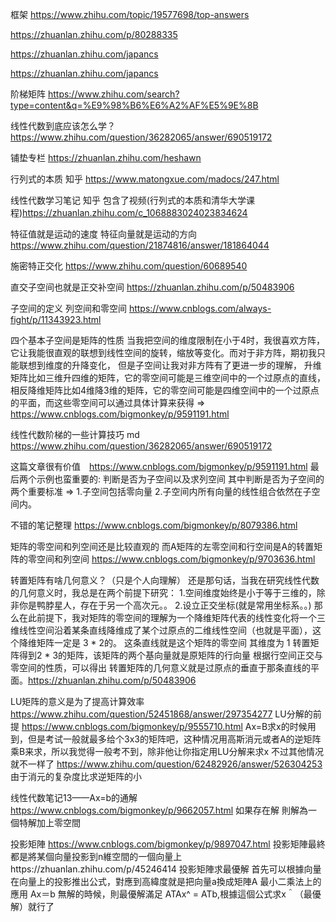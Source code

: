 框架 https://www.zhihu.com/topic/19577698/top-answers

https://zhuanlan.zhihu.com/p/80288335

https://zhuanlan.zhihu.com/japancs

https://zhuanlan.zhihu.com/japancs

阶梯矩阵 https://www.zhihu.com/search?type=content&q=%E9%98%B6%E6%A2%AF%E5%9E%8B

线性代数到底应该怎么学？https://www.zhihu.com/question/36282065/answer/690519172

铺垫专栏 https://zhuanlan.zhihu.com/heshawn

行列式的本质 知乎 https://www.matongxue.com/madocs/247.html

线性代数学习笔记 知乎 包含了视频(行列式的本质和清华大学课程)https://zhuanlan.zhihu.com/c_1068883024023834624

特征值就是运动的速度
特征向量就是运动的方向
https://www.zhihu.com/question/21874816/answer/181864044

施密特正交化 https://www.zhihu.com/question/60689540

直交子空间也就是正交补空间 https://zhuanlan.zhihu.com/p/50483906

子空间的定义 列空间和零空间 https://www.cnblogs.com/always-fight/p/11343923.html

四个基本子空间是矩阵的性质
当我把空间的维度限制在小于4时，我很喜欢方阵，它让我能很直观的联想到线性空间的旋转，缩放等变化。而对于非方阵，期初我只能联想到维度的升降变化，
但是子空间让我对非方阵有了更进一步的理解， 升维矩阵比如三维升四维的矩阵，它的零空间可能是三维空间中的一个过原点的直线，相反降维矩阵比如4维降3维的矩阵，它的零空间可能是四维空间中的一个过原点的平面，而这些零空间可以通过具体计算来获得 => https://www.cnblogs.com/bigmonkey/p/9591191.html

线性代数阶梯的一些计算技巧 md https://www.zhihu.com/question/36282065/answer/690519172

这篇文章很有价值　https://www.cnblogs.com/bigmonkey/p/9591191.html
最后两个示例也蛮重要的: 判断是否为子空间以及求列空间 其中判断是否为子空间的两个重要标准 => 1.子空间包括零向量 2.子空间内所有向量的线性组合依然在子空间内。

不错的笔记整理 https://www.cnblogs.com/bigmonkey/p/8079386.html

矩阵的零空间和列空间还是比较直观的 而A矩阵的左零空间和行空间是A的转置矩阵的零空间和列空间 https://www.cnblogs.com/bigmonkey/p/9703636.html

转置矩阵有啥几何意义？（只是个人向理解）
还是那句话，当我在研究线性代数的几何意义时，我总是在两个前提下研究：
1.空间维度始终是小于等于三维的，除非你是鸭脖星人，存在于另一个高次元。。
2.设立正交坐标(就是常用坐标系。。)
那么在此前提下，我对矩阵的零空间的理解为一个降维矩阵代表的线性变化将一个三维线性空间沿着某条直线降维成了某个过原点的二维线性空间（也就是平面），这个降维矩阵一定是 3 * 2的。
这条直线就是这个矩阵的零空间 其维度为 1
转置矩阵得到2 * 3的矩阵，该矩阵的两个基向量就是原矩阵的行向量
根据行空间正交与零空间的性质，可以得出 转置矩阵的几何意义就是过原点的垂直于那条直线的平面。https://zhuanlan.zhihu.com/p/50483906

LU矩阵的意义是为了提高计算效率 https://www.zhihu.com/question/52451868/answer/297354277
LU分解的前提 https://www.cnblogs.com/bigmonkey/p/9555710.html
Ax=B求x的时候用到，但是考试一般就最多给个3x3的矩阵吧，这种情况用高斯消元或者A的逆矩阵乘B来求，所以我觉得一般考不到，除非他让你指定用LU分解来求x
不过其他情况就不一样了 https://www.zhihu.com/question/62482926/answer/526304253 由于消元的复杂度比求逆矩阵的小

线性代数笔记13——Ax=b的通解 https://www.cnblogs.com/bigmonkey/p/9662057.html
如果存在解 則解為一個特解加上零空間

投影矩陣 https://www.cnblogs.com/bigmonkey/p/9897047.html 投影矩陣最終都是將某個向量投影到n維空間的一個向量上https://zhuanlan.zhihu.com/p/45246414
投影矩陣求最優解 首先可以根據向量在向量上的投影推出公式，對應到高緯度就是把向量a換成矩陣A
最小二乘法上的應用 Ax＝b 無解的時候，則最優解滿足 ATAx^ = ATb,根據這個公式求x＾（最優解）就行了
